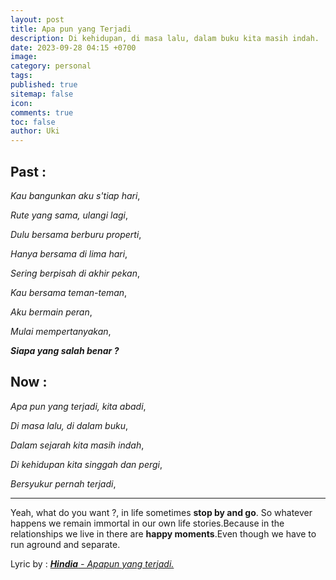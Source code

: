 ```yaml
---
layout: post
title: Apa pun yang Terjadi
description: Di kehidupan, di masa lalu, dalam buku kita masih indah.
date: 2023-09-28 04:15 +0700
image:
category: personal
tags:
published: true
sitemap: false
icon:
comments: true
toc: false
author: Uki 
---
```

## Past :

*Kau bangunkan aku s'tiap hari*,

*Rute yang sama, ulangi lagi*,

*Dulu bersama berburu properti*,

*Hanya bersama di lima hari*,

*Sering berpisah di akhir pekan*,

*Kau bersama teman-teman*,

*Aku bermain peran*,

*Mulai mempertanyakan*,

***Siapa yang salah benar ?*** 

## Now :

*Apa pun yang terjadi, kita abadi*,

*Di masa lalu, di dalam buku*,

*Dalam sejarah kita masih indah*,

*Di kehidupan kita singgah dan pergi*,

*Bersyukur pernah terjadi*,

<hr/>

Yeah, what do you want ?, in life sometimes **stop by and go**. So whatever happens we remain immortal in our own life stories.Because in the relationships we live in there are **happy moments**.Even though we have to run aground and separate.


Lyric by : [***Hindia** - Apapun yang terjadi.*](https://genius.com/Hindia-apapun-yang-terjadi-lyrics)



